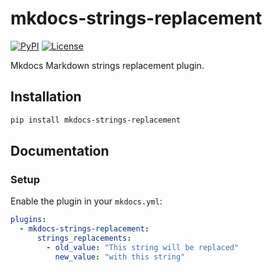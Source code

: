 # mkdocs-strings-replacement

[![PyPI][pypi-version-badge-link]][pypi-link]
[![License][license-image]][license-link]

Mkdocs Markdown strings replacement plugin.

## Installation

```bash
pip install mkdocs-strings-replacement
```

## Documentation

### Setup

Enable the plugin in your `mkdocs.yml`:

```yaml
plugins:
  - mkdocs-strings-replacement:
      strings_replacements:
        - old_value: "This string will be replaced"
          new_value: "with this string"
```

[pypi-link]: https://pypi.org/project/mkdocs-strings-replacement
[pypi-version-badge-link]: https://img.shields.io/pypi/v/mkdocs-strings-replacement?logo=pypi&logoColor=white
[license-image]: https://img.shields.io/pypi/l/mkdocs-strings-replacement?color=light-green&logo=apache&logoColor=white
[license-link]: https://github.com/innersource-nn/midgard-mkdocs-plugins/blob/main/mkdocs-strings-replacement-plugin/LICENSE